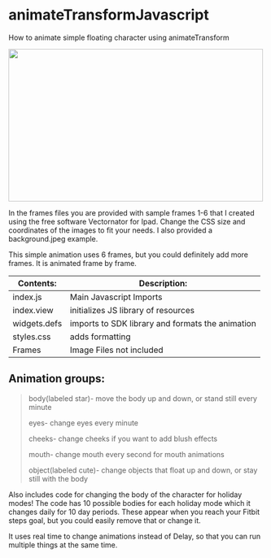 # animateTransformJavascript
How to animate simple floating character using animateTransform

<img src="https://github.com/SarahBass/animateTransformJavascript/blob/main/screenanimationrecording.gif" width="500" height="300">

In the frames files you are provided with sample frames 1-6 that I created using the free software Vectornator for Ipad.
Change the CSS size and coordinates of the images to fit your needs. I also provided a background.jpeg example. 

This simple animation uses 6 frames, but you could definitely add more frames. It is animated frame by frame. 

Contents: | Description:
--------- | ------------
index.js  | Main Javascript Imports
index.view | initializes JS library of resources
widgets.defs | imports to SDK library and formats the animation
styles.css | adds formatting
Frames    | Image Files not included

## Animation groups:

> body(labeled star)- move the body up and down, or stand still every minute
> 
> eyes- change eyes every minute
> 
> cheeks- change cheeks if you want to add blush effects
> 
> mouth- change mouth every second for mouth animations
> 
> object(labeled cute)- change objects that float up and down, or stay still with the body

Also includes code for changing the body of the character for holiday modes! The code has 10 possible bodies for each holiday mode which it changes daily for 10 day periods. These appear when you reach your Fitbit steps goal, but you could easily remove that or change it. 

It uses real time to change animations instead of Delay, so that you can run multiple things at the same time. 
